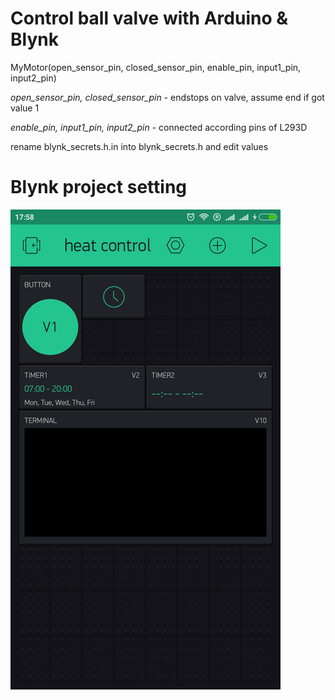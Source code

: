 # Control ball valve with Arduino & Blynk 


MyMotor(open_sensor_pin, closed_sensor_pin, enable_pin, input1_pin, input2_pin)

*open_sensor_pin, closed_sensor_pin* - endstops on valve, assume end if got value 1

*enable_pin, input1_pin, input2_pin* - connected according pins of L293D


rename blynk_secrets.h.in into blynk_secrets.h and edit values

# Blynk project setting

![Blynk project setting](https://github.com/ykuzmenko/blynk_heat/blob/master/blynk_settings.jpg)
